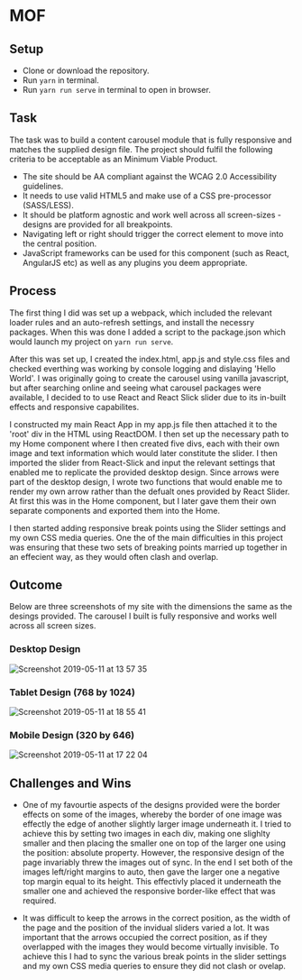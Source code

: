 # MOF

## Setup

* Clone or download the repository.
* Run `yarn` in terminal.
* Run `yarn run serve` in terminal to open in browser.

## Task

The task was to build a content carousel module that is fully responsive and matches the supplied design file. The project  should fulfil the following criteria to be acceptable as an Minimum Viable Product.
* The site should be AA compliant against the WCAG 2.0 Accessibility guidelines.
* It needs to use valid HTML5 and make use of a CSS pre-processor (SASS/LESS).
* It should be platform agnostic and work well across all screen-sizes - designs are provided for all breakpoints.
* Navigating left or right should trigger the correct element to move into the central position.
* JavaScript frameworks can be used for this component (such as React, AngularJS etc) as well as any plugins you deem appropriate.


## Process
The first thing I did was set up a webpack, which included the relevant loader rules and an auto-refresh settings, and install the necessry packages. When this was done I added a script to the package.json which would launch my project on `yarn run serve`.

After this was set up, I created the index.html, app.js and style.css files and checked everthing was working by console logging and dislaying 'Hello World'. I was originally going to create the carousel using vanilla javascript, but after searching online and seeing what carousel packages were available, I decided to to use React and React Slick slider due to its in-built effects and responsive capabilites.

I constructed my main React App in my app.js file then attached it to the 'root' div in the HTML using ReactDOM. I then set up the necessary path to my Home component where I then created five divs, each with their own image and text information which would later constitute the slider. I then imported the slider from React-Slick and input the relevant settings that enabled me to replicate the provided desktop design. Since arrows were part of the desktop design, I wrote two functions that would enable me to render my own arrow rather than the defualt ones provided by React Slider. At first this was in the Home component, but I later gave them their own separate components and exported them into the Home.

I then started adding responsive break points using the Slider settings and my own CSS media queries. One the of the main difficulties in this project was ensuring that these two sets of breaking points married up together in an effecient way, as they would often clash and overlap.

## Outcome
Below are three screenshots of my site with the dimensions the same as the desings provided. The carousel I built is fully responsive and works well across all screen sizes.

### Desktop Design
![Screenshot 2019-05-11 at 13 57 35](https://user-images.githubusercontent.com/43914382/57572864-5aa04200-7418-11e9-8428-9841500a3191.png)

### Tablet Design (768 by 1024)
![Screenshot 2019-05-11 at 18 55 41](https://user-images.githubusercontent.com/43914382/57573358-6c84e380-741e-11e9-9977-d4e8a005522f.png)

### Mobile Design (320 by 646)
![Screenshot 2019-05-11 at 17 22 04](https://user-images.githubusercontent.com/43914382/57572880-92a78500-7418-11e9-919f-98b616a15472.png)


## Challenges and Wins

* One of my favourtie aspects of the designs provided were the border effects on some of the images, whereby the border of one image was effectly the edge of another slightly larger image underneath it. I tried to achieve this by setting two images in each div, making one slighlty smaller and then placing the smaller one on top of the larger one using the position: absolute property. However, the responsive design of the page invariably threw the images out of sync. In the end I set both of the images left/right margins to auto, then gave the larger one a negative top margin equal to its height. This effectivly placed it underneath the smaller one and achieved the responsive border-like effect that was required.

* It was difficult to keep the arrows in the correct position, as the width of the page and the position of the invidual sliders varied a lot. It was important that the arrows occupied the correct position, as if they overlapped with the images they would become virtually invisible. To achieve this I had to sync the various break points in the slider settings and my own CSS media queries to ensure they did not clash or ovelap.
